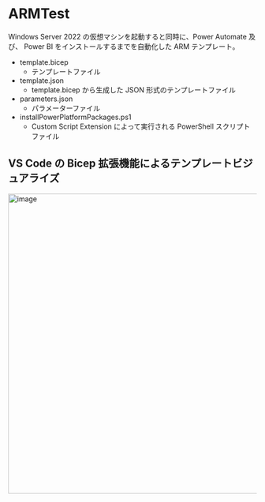 # ARMTest

Windows Server 2022 の仮想マシンを起動すると同時に、Power Automate 及び、 Power BI をインストールするまでを自動化した ARM テンプレート。

- template.bicep
  - テンプレートファイル
- template.json
  - template.bicep から生成した JSON 形式のテンプレートファイル
- parameters.json
  - パラメーターファイル
- installPowerPlatformPackages.ps1
  - Custom Script Extension によって実行される PowerShell スクリプトファイル 

## VS Code の Bicep 拡張機能によるテンプレートビジュアライズ
<img width="608" alt="image" src="https://user-images.githubusercontent.com/8349954/168033959-2b7810be-654a-4176-8288-bc2257e2f181.png">

